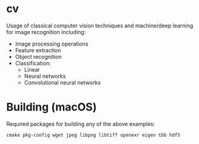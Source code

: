 # cv

Usage of classical computer vision techniques and machine/deep learning for image recognition including:
- Image processing operations
- Feature extraction
- Object recognition 
- Classification:
  - Linear
  - Neural networks
  - Convolutional neural networks

# Building (macOS)

Required packages for building any of the above examples:

`cmake pkg-config wget jpeg libpng libtiff openexr eigen tbb hdf5`